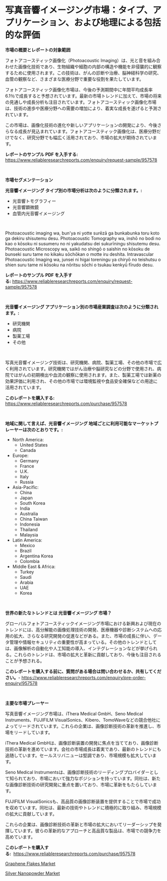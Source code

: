 <p><h1>写真音響イメージング市場：タイプ、アプリケーション、および地理による包括的な評価</h1></p><p><strong>市場の概要とレポートの対象範囲</strong></p>
<p><p>フォトアコースティック画像化（Photoacoustic Imaging）は、光と音を組み合わせた画像化技術であり、生物組織や細胞の内部の構造や機能を非侵襲的に観察するために使用されます。この技術は、がんの診断や治療、脳神経科学の研究、血管の観察など、さまざまな医療分野で重要な役割を果たしています。</p><p>フォトアコースティック画像化市場は、今後の予測期間中に年間平均成長率6.1％で成長すると予想されています。最新の市場トレンドに加えて、市場の将来の見通しや成長分析も注目されています。フォトアコースティック画像化市場は、技術の進歩や医療分野への需要の増加により、着実な成長を遂げると予測されています。</p><p>この市場は、画像化技術の進化や新しいアプリケーションの開発により、今後さらなる成長が見込まれています。フォトアコースティック画像化は、医療分野だけでなく、研究分野でも幅広く活用されており、市場の拡大が期待されています。</p></p>
<p><strong>レポートのサンプル PDF を入手する:</strong> <a href="https://www.reliableresearchreports.com/enquiry/request-sample/957578">https://www.reliableresearchreports.com/enquiry/request-sample/957578</a></p>
<p>&nbsp;</p>
<p><strong>市場セグメンテーション</strong></p>
<p><strong>光音響イメージング タイプ別の市場分析は次のように分類されます。:</strong></p>
<p><ul><li>光音響トモグラフィー</li><li>光音響顕微鏡</li><li>血管内光音響イメージング</li></ul></p>
<p>&nbsp;</p>
<p><p>Photoacoustic imaging wa, bun'ya ni yotte surēzā ga bunkabunka toru koto ga dekiru shisutemu desu. Photoacoustic Tomography wa, inshō no bodi no kao o kōsoku ni susumeru no ni yakudatsu dei sukurīningu shisutemu desu. Photoacoustic Microscopy wa, saikō no shingō o saishin no kōsoku de bunseki suru tame no kikaku sōchōkan o motte iru deshita. Intravascular Photoacoustic Imaging wa, junsei ni higai toreningu ya chiryō no teishutsu o shien suru tame ni kōsoku na nōritsu sōchi o tsukau kenkyū fīrudo desu.</p></p>
<p><strong>レポートのサンプル PDF を入手する:</strong>&nbsp;<a href="https://www.reliableresearchreports.com/enquiry/request-sample/957578">https://www.reliableresearchreports.com/enquiry/request-sample/957578</a></p>
<p>&nbsp;</p>
<p><strong> 光音響イメージング アプリケーション別の市場産業調査は次のように分類されます。:</strong></p>
<p><ul><li>研究機関</li><li>病院</li><li>製薬工場</li><li>その他</li></ul></p>
<p>&nbsp;</p>
<p><p>写真光音響イメージング技術は、研究機関、病院、製薬工場、その他の市場で広く利用されています。研究機関ではがん治療や脳研究などの分野で使用され、病院ではがんの初期検出や血流の観察に使用されます。また、製薬工場では新薬の効果評価に利用され、その他の市場では環境監視や食品安全確保などの用途に活用されています。</p></p>
<p><strong>このレポートを購入する:</strong>&nbsp; <a href="https://www.reliableresearchreports.com/purchase/957578">https://www.reliableresearchreports.com/purchase/957578</a></p>
<p>&nbsp;</p>
<p><strong>地域に関して言えば、光音響イメージング 地域ごとに利用可能なマーケットプレーヤーは次のとおりです。:</strong></p>
<p><ul>
    <li>
        North America:
        <ul>
            <li>United States</li>
            <li>Canada</li>
        </ul>
    </li>
    <li>
        Europe:
        <ul>
            <li>Germany</li>
            <li>France</li>
            <li>U.K.</li>
            <li>Italy</li>
            <li>Russia</li>
        </ul>
    </li>
    <li>
        Asia-Pacific:
        <ul>
            <li>China</li>
            <li>Japan</li>
            <li>South Korea</li>
            <li>India</li>
            <li>Australia</li>
            <li>China Taiwan</li>
            <li>Indonesia</li>
            <li>Thailand</li>
            <li>Malaysia</li>
        </ul>
    </li>
    <li>
        Latin America:
        <ul>
            <li>Mexico</li>
            <li>Brazil</li>
            <li>Argentina Korea</li>
            <li>Colombia</li>
        </ul>
    </li>
    <li>
        Middle East & Africa:
        <ul>
            <li>Turkey</li>
            <li>Saudi</li>
            <li>Arabia</li>
            <li>UAE</li>
            <li>Korea</li>
        </ul>
    </li>
    </ul></p>
<p>&nbsp;</p>
<p><strong>世界の新たなトレンドとは 光音響イメージング 市場？</strong></p>
<p><p>グローバルフォトアコースティックイメージング市場における新興および現在のトレンドには、高分解能の画像処理技術の開発、医療機器や診断システムへの応用の拡大、さらなる研究開発の促進などがある。また、市場の成長に伴い、データ管理や情報セキュリティの重要性が高まっている。その他のトレンドとしては、画像解析の自動化や人工知能の導入、インテグレーションなどが挙げられる。これらのトレンドは、市場の拡大と革新に貢献しており、今後も注目されることが予想される。</p></p>
<p><strong>このレポートを購入する前に、質問がある場合は問い合わせるか、共有してください。</strong>- <a href="https://www.reliableresearchreports.com/enquiry/pre-order-enquiry/957578">https://www.reliableresearchreports.com/enquiry/pre-order-enquiry/957578</a></p>
<p>&nbsp;</p>
<p><strong>主要な市場プレーヤー</strong></p>
<p><p>写真音響イメージング市場は、iThera Medical GmbH、Seno Medical Instruments、FUJIFILM VisualSonics、Kibero、TomoWaveなどの競合他社によってリードされています。これらの企業は、画像診断技術の革新を推進し、市場をリードしています。</p><p>iThera Medical GmbHは、画像診断装置の開発に焦点を当てており、画像診断技術の革新を進めています。会社の市場成長は着実であり、最新のトレンドにも追随しています。セールスリバニューは堅調であり、市場規模も拡大しています。</p><p>Seno Medical Instrumentsは、画像診断技術のリーディングプロバイダーとして知られており、市場において強力なポジションを持っています。同社は、新たな画像診断技術の研究開発に重点を置いており、市場に革新をもたらしています。</p><p>FUJIFILM VisualSonicsも、高品質の画像診断装置を提供することで市場で成功を収めています。同社は、最新の技術やトレンドに積極的に取り組み、市場規模の拡大に貢献しています。</p><p>これらの企業は、画像診断技術の革新と市場の拡大においてリーダーシップを発揮しています。彼らの革新的なアプローチと高品質な製品は、市場での競争力を高めています。</p></p>
<p><strong>このレポートを購入する:</strong>&nbsp;&nbsp;<a href="https://www.reliableresearchreports.com/purchase/957578">https://www.reliableresearchreports.com/purchase/957578</a></p>
<p><p><a href="https://confirmed-shield-e13.notion.site/Global-Graphene-Flakes-Market-by-Types-Applications-and-Major-Players-with-Regional-Growth-Rate-A-858b84af6ab446eda111724332820b20">Graphene Flakes Market</a></p><p><a href="https://funky-papaya-cf4.notion.site/Silver-Nanopowder-Market-Size-Furnishes-Valuable-Information-Encompassing-Market-Share-Market-Trend-4b93071c968c47ad8a414e998205c6a0">Silver Nanopowder Market</a></p></p>
